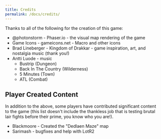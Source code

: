 ```yaml
---
title: Credits
permalink: /docs/credits/
---
```


Thanks to all of the following for the creation of this game:

* @photonstorm - Phaser.io - the visual map rendering of the game
* Game Icons - gameicons.net - Macro and other icons
* Brad Lineberger - Kingdom of Drakkar - game inspiration, art, and nostalgia music (thank you!)
* Antti Luode - music
  * Bustrip (Dungeon)
  * Back In The Country (Wilderness)
  * 5 Minutes (Town)
  * ATL (Combat)

## Player Created Content

In addition to the above, some players have contributed significant content to the game (this list doesn't include the thankless job that is testing brutal lair fights before their prime, you know who you are!). 

* Blackmoore - Created the "Dedlaen Maze" map
* Sarimash - bugfixes and help with LotR2
